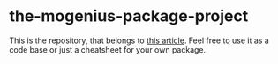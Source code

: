# the-mogenius-package-project

This is the repository, that belongs to <a href=""> this article</a>. 
Feel free to use it as a code base or just a cheatsheet for your own package. 
